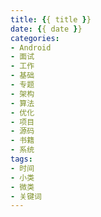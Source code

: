 ```yaml
---
title: {{ title }}
date: {{ date }}
categories:
- Android
- 面试
- 工作
- 基础
- 专题
- 架构
- 算法
- 优化
- 项目
- 源码
- 书籍
- 系统
tags:
- 时间
- 小类
- 微类
- 关键词
---
```

